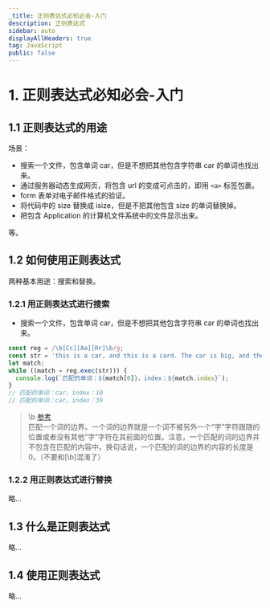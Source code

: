 ```yaml
---
_title: 正则表达式必知必会-入门
description: 正则表达式
sidebar: auto
displayAllHeaders: true
tag: JavaScript
public: false
---
```


# 1. 正则表达式必知必会-入门

## 1.1 正则表达式的用途

场景：

- 搜索一个文件，包含单词 car，但是不想把其他包含字符串 car 的单词也找出来。
- 通过服务器动态生成网页，将包含 url 的变成可点击的，即用 ```<a>``` 标签包裹。
- form 表单对电子邮件格式的验证。
- 将代码中的 size 替换成 isize，但是不把其他包含 size 的单词替换掉。
- 把包含 Application 的计算机文件系统中的文件显示出来。

等。

## 1.2 如何使用正则表达式

两种基本用途：搜索和替换。

### 1.2.1 用正则表达式进行搜索

- 搜索一个文件，包含单词 car，但是不想把其他包含字符串 car 的单词也找出来。

```js
const reg = /\b[Cc][Aa][Rr]\b/g;
const str = 'this is a car, and this is a card. The car is big, and the card is small.';
let match;
while ((match = reg.exec(str))) {
  console.log(`匹配的单词：${match[0]}，index：${match.index}`);
}
// 匹配的单词：car，index：10
// 匹配的单词：car，index：39
```

> \b [参考](https://developer.mozilla.org/zh-CN/docs/Web/JavaScript/Guide/Regular_Expressions#note)    
> 匹配一个词的边界。一个词的边界就是一个词不被另外一个“字”字符跟随的位置或者没有其他“字”字符在其前面的位置。注意，一个匹配的词的边界并不包含在匹配的内容中。换句话说，一个匹配的词的边界的内容的长度是0。（不要和[\b]混淆了）

### 1.2.2 用正则表达式进行替换

略...

## 1.3 什么是正则表达式

略...

## 1.4 使用正则表达式

略...

